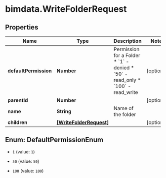# bimdata.WriteFolderRequest

## Properties

Name | Type | Description | Notes
------------ | ------------- | ------------- | -------------
**defaultPermission** | **Number** | Permission for a Folder  * &#x60;1&#x60; - denied * &#x60;50&#x60; - read_only * &#x60;100&#x60; - read_write | [optional] 
**parentId** | **Number** |  | [optional] 
**name** | **String** | Name of the folder | 
**children** | [**[WriteFolderRequest]**](WriteFolderRequest.md) |  | [optional] 



## Enum: DefaultPermissionEnum


* `1` (value: `1`)

* `50` (value: `50`)

* `100` (value: `100`)




